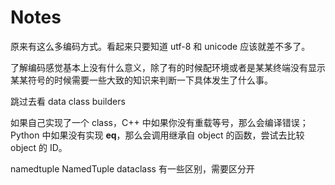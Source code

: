 # Notes

原来有这么多编码方式。看起来只要知道 utf-8 和 unicode 应该就差不多了。

了解编码感觉基本上没有什么意义，除了有的时候配环境或者是某某终端没有显示某某符号的时候需要一些大致的知识来判断一下具体发生了什么事。

跳过去看 data class builders

如果自己实现了一个 class，C++ 中如果你没有重载等号，那么会编译错误；Python 中如果没有实现 __eq__，那么会调用继承自 object 的函数，尝试去比较 object 的 ID。

namedtuple NamedTuple dataclass 有一些区别，需要区分开


